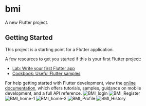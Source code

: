 # bmi

A new Flutter project.

## Getting Started

This project is a starting point for a Flutter application.

A few resources to get you started if this is your first Flutter project:

- [Lab: Write your first Flutter app](https://docs.flutter.dev/get-started/codelab)
- [Cookbook: Useful Flutter samples](https://docs.flutter.dev/cookbook)

For help getting started with Flutter development, view the
[online documentation](https://docs.flutter.dev/), which offers tutorials,
samples, guidance on mobile development, and a full API reference.
![BMI_login](https://github.com/user-attachments/assets/e5ee07ca-e864-4566-9546-60868c92b180)
![BMI_Register](https://github.com/user-attachments/assets/6feb40b8-fe07-45b9-9fc2-c95d591e0305)
![BMI_home-1](https://github.com/user-attachments/assets/c59e08d0-1a8a-48d4-a2f7-3ec3a79d764d)
![BMI_home-2](https://github.com/user-attachments/assets/e72b9511-910b-40f2-9403-762bfb3c9082)
![BMI_Profile](https://github.com/user-attachments/assets/2506d13e-9f16-4da0-a453-8f515003d1f7)
![BMI_History](https://github.com/user-attachments/assets/611c6df8-c24a-4230-a7c6-4f62aa0cf69d)

